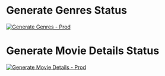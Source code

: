 # Generate Genres Status
[![Generate Genres - Prod](https://github.com/rakshitmakadia/my_entertainment_dashboard/actions/workflows/genres_prod.yml/badge.svg?branch=main)](https://github.com/rakshitmakadia/my_entertainment_dashboard/actions/workflows/genres_prod.yml)

# Generate Movie Details Status
[![Generate Movie Details - Prod](https://github.com/rakshitmakadia/my_entertainment_dashboard/actions/workflows/movie_details_prod.yml/badge.svg?branch=main)](https://github.com/rakshitmakadia/my_entertainment_dashboard/actions/workflows/movie_details_prod.yml)
